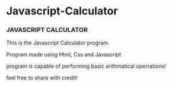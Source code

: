 # Javascript-Calculator

<h3>JAVASCRIPT CALCULATOR</h3>
<p>This is the Javascript Calculator program.</p>
<p>Program made using Html, Css and Javascript</p>
<p>program is capable of performing basic arithmatical operrations!</p>
<p>feel free to share with credit!</p>